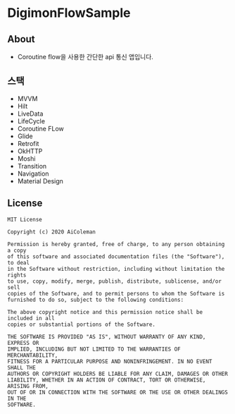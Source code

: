 # DigimonFlowSample

## About
- Coroutine flow을 사용한 간단한 api 통신 앱입니다.

## 스택
- MVVM
- Hilt
- LiveData
- LifeCycle
- Coroutine FLow
- Glide
- Retrofit
- OkHTTP
- Moshi
- Transition
- Navigation
- Material Design

## License

```
MIT License

Copyright (c) 2020 AiColeman

Permission is hereby granted, free of charge, to any person obtaining a copy
of this software and associated documentation files (the "Software"), to deal
in the Software without restriction, including without limitation the rights
to use, copy, modify, merge, publish, distribute, sublicense, and/or sell
copies of the Software, and to permit persons to whom the Software is
furnished to do so, subject to the following conditions:

The above copyright notice and this permission notice shall be included in all
copies or substantial portions of the Software.

THE SOFTWARE IS PROVIDED "AS IS", WITHOUT WARRANTY OF ANY KIND, EXPRESS OR
IMPLIED, INCLUDING BUT NOT LIMITED TO THE WARRANTIES OF MERCHANTABILITY,
FITNESS FOR A PARTICULAR PURPOSE AND NONINFRINGEMENT. IN NO EVENT SHALL THE
AUTHORS OR COPYRIGHT HOLDERS BE LIABLE FOR ANY CLAIM, DAMAGES OR OTHER
LIABILITY, WHETHER IN AN ACTION OF CONTRACT, TORT OR OTHERWISE, ARISING FROM,
OUT OF OR IN CONNECTION WITH THE SOFTWARE OR THE USE OR OTHER DEALINGS IN THE
SOFTWARE.
```
